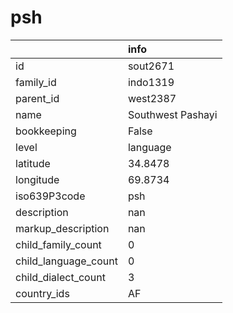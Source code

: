 # psh
|                      | info              |
|:---------------------|:------------------|
| id                   | sout2671          |
| family_id            | indo1319          |
| parent_id            | west2387          |
| name                 | Southwest Pashayi |
| bookkeeping          | False             |
| level                | language          |
| latitude             | 34.8478           |
| longitude            | 69.8734           |
| iso639P3code         | psh               |
| description          | nan               |
| markup_description   | nan               |
| child_family_count   | 0                 |
| child_language_count | 0                 |
| child_dialect_count  | 3                 |
| country_ids          | AF                |